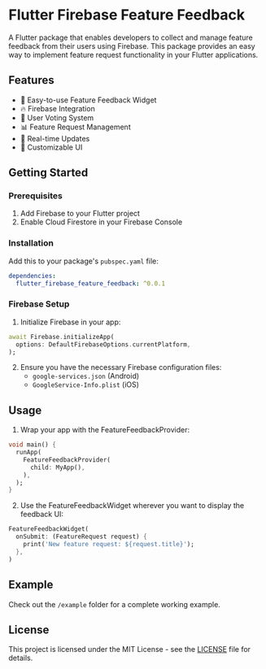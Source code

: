<!--
This README describes the package. If you publish this package to pub.dev,
this README's contents appear on the landing page for your package.

For information about how to write a good package README, see the guide for
[writing package pages](https://dart.dev/tools/pub/writing-package-pages).

For general information about developing packages, see the Dart guide for
[creating packages](https://dart.dev/guides/libraries/create-packages)
and the Flutter guide for
[developing packages and plugins](https://flutter.dev/to/develop-packages).
-->

# Flutter Firebase Feature Feedback

A Flutter package that enables developers to collect and manage feature feedback from their users using Firebase. This package provides an easy way to implement feature request functionality in your Flutter applications.

## Features

- 🎯 Easy-to-use Feature Feedback Widget
- 🔥 Firebase Integration
- 👥 User Voting System
- 📊 Feature Request Management
- 🔄 Real-time Updates
- 🎨 Customizable UI

## Getting Started

### Prerequisites

1. Add Firebase to your Flutter project
2. Enable Cloud Firestore in your Firebase Console

### Installation

Add this to your package's `pubspec.yaml` file:

```yaml
dependencies:
  flutter_firebase_feature_feedback: ^0.0.1
```

### Firebase Setup

1. Initialize Firebase in your app:
```dart
await Firebase.initializeApp(
  options: DefaultFirebaseOptions.currentPlatform,
);
```

2. Ensure you have the necessary Firebase configuration files:
   - `google-services.json` (Android)
   - `GoogleService-Info.plist` (iOS)

## Usage

1. Wrap your app with the FeatureFeedbackProvider:

```dart
void main() {
  runApp(
    FeatureFeedbackProvider(
      child: MyApp(),
    ),
  );
}
```

2. Use the FeatureFeedbackWidget wherever you want to display the feedback UI:

```dart
FeatureFeedbackWidget(
  onSubmit: (FeatureRequest request) {
    print('New feature request: ${request.title}');
  },
)
```

## Example

Check out the `/example` folder for a complete working example.

## License

This project is licensed under the MIT License - see the [LICENSE](LICENSE) file for details.
